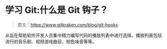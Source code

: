 # 学习 Git:什么是 Git 钩子？

> 原文：<https://www.gitkraken.com/blog/git-hooks>

从旨在帮助软件开发人员集中精力编写代码的播放列表中进行选择。播放列表包括流行的音乐剧、视频游戏曲目、棕色噪音等等。